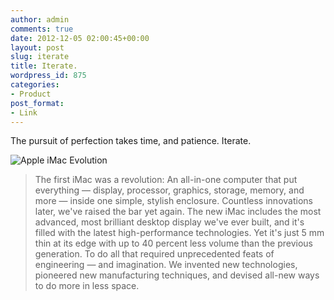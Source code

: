 ```yaml
---
author: admin
comments: true
date: 2012-12-05 02:00:45+00:00
layout: post
slug: iterate
title: Iterate.
wordpress_id: 875
categories:
- Product
post_format:
- Link
---
```


The pursuit of perfection takes time, and patience. Iterate.

![Apple iMac Evolution](http://adamstacoviak.com/wp-content/uploads/2012/12/apple-imac-evolution.png)

> The first iMac was a revolution: An all-in-one computer that put everything — display, processor, graphics, storage, memory, and more — inside one simple, stylish enclosure. Countless innovations later, we've raised the bar yet again. The new iMac includes the most advanced, most brilliant desktop display we've ever built, and it's filled with the latest high-performance technologies. Yet it's just 5 mm thin at its edge with up to 40 percent less volume than the previous generation. To do all that required unprecedented feats of engineering — and imagination. We invented new technologies, pioneered new manufacturing techniques, and devised all-new ways to do more in less space.

